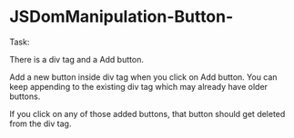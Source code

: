 # JSDomManipulation-Button-
Task: 

There is a div tag and a Add button.

Add a new button inside div tag when you click on Add button. You can keep appending to the existing div tag which may already have older buttons.

If you click on any of those added buttons, that button should get deleted from the div tag.
